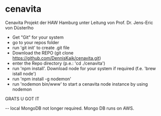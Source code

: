 # cenavita
Cenavita Projekt der HAW Hamburg unter Leitung von Prof. Dr. Jens-Eric von Düsterlho

- Get "Git" for your system 
- go to your repos folder
- run 'git init' to create .git file 
- Download the REPO (git clone https://github.com/DennisKaik/cenavita.git)
- enter the Repo directory (p.e.: 'cd ./cenavita')
- run 'npm install'. Download node for your system if required (f.e. 'brew istall node')
- run 'npm install -g nodemon'
- run 'nodemon bin/www' to start a cenavita node instance by using nodemon 

GRATS U GOT IT

-- local MongoDB not longer required. Mongo DB runs on AWS.
